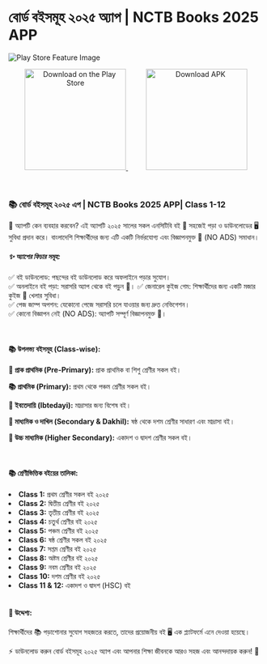 # বোর্ড বইসমূহ ২০২৫ অ্যাপ | NCTB Books 2025 APP

![Play Store Feature Image](https://play-lh.googleusercontent.com/t_r7QedJyXEkuRTkDZywiR4ioJQwnxTbOiiovSfYstciPGSH_snbFqeloevlvzh6p6c=w832-h470-rw)

<p align="center">
  <a href="https://play.google.com/store/apps/details?id=com.joytech.boardbooks.nctb">
    <img src="https://texttofloss.com/wp-content/uploads/2021/01/Google-Play-Store-Button.png" alt="Download on the Play Store" width="200"/>
  </a>
  &nbsp;&nbsp;&nbsp;&nbsp;&nbsp;&nbsp;&nbsp;&nbsp;
  <a href="https://raw.githubusercontent.com/devsakil/nctb_books_2025/download-page/nctb-books-2025.apk">
    <img src="https://static.vecteezy.com/system/resources/previews/028/549/489/non_2x/green-download-button-free-png.png" alt="Download APK" width="200"/>
  </a>
</p>

<br>

### 📚 বোর্ড বইসমূহ ২০২৫ এপ | NCTB Books 2025 APP| Class 1-12

🌟 অ্যাপটি কেন ব্যবহার করবেন?
এই অ্যাপটি ২০২৫ সালের সকল এনসিটিবি বই 📖 সহজেই পড়া ও ডাউনলোডের 🖥️ সুবিধা প্রদান করে। বাংলাদেশি শিক্ষার্থীদের জন্য এটি একটি নির্ভরযোগ্য এবং বিজ্ঞাপনমুক্ত 🚫 (NO ADS) সমাধান।
<br>

##### ✨ অ্যাপের ফিচার সমূহ:

✅ বই ডাউনলোড: পছন্দের বই ডাউনলোড করে অফলাইনে পড়ার সুযোগ।  
✅ অনলাইনে বই পড়া: সরাসরি অ্যাপ থেকে বই পড়ুন 📖।
✅ জেনারেল কুইজ গেম: শিক্ষার্থীদের জন্য একটি মজার কুইজ 🧩 খেলার সুবিধা।  
✅ পেজ জাম্প অপশন: যেকোনো পেজে সরাসরি চলে যাওয়ার জন্য দ্রুত নেভিগেশন।  
✅ কোনো বিজ্ঞাপন নেই (NO ADS): অ্যাপটি সম্পূর্ণ বিজ্ঞাপনমুক্ত 🚫।

<br/>

#### 📚 উপলভ্য বইসমূহ (Class-wise):

<b>📝 প্রাক প্রাথমিক (Pre-Primary):</b> প্রাক প্রাথমিক বা শিশু শ্রেণীর সকল বই।

<b>📚 প্রাথমিক (Primary):</b> প্রথম থেকে পঞ্চম শ্রেণীর সকল বই।

<b>📘 ইবতেদায়ি (Ibtedayi):</b> মাদ্রাসার জন্য বিশেষ বই।

<b>📙 মাধ্যমিক ও দাখিল (Secondary & Dakhil):</b> ষষ্ঠ থেকে দশম শ্রেণীর সাধারণ এবং মাদ্রাসা বই।

<b>📗 উচ্চ মাধ্যমিক (Higher Secondary):</b> একাদশ ও দ্বাদশ শ্রেণীর সকল বই।

<br>

#### 📚 শ্রেণীভিত্তিক বইয়ের তালিকা:

<li><b>Class 1:</b> প্রথম শ্রেণীর সকল বই ২০২৫ </li>
<li><b>Class 2:</b> দ্বিতীয় শ্রেণীর বই ২০২৫</li>
<li><b>Class 3:</b> তৃতীয় শ্রেণীর বই ২০২৫</li>
<li><b>Class 4:</b> চতুর্থ শ্রেণীর বই ২০২৫</li>
<li><b>Class 5:</b> পঞ্চম শ্রেণীর বই ২০২৫</li>
<li><b>Class 6:</b> ষষ্ঠ শ্রেণীর সকল বই ২০২৫</li>
<li><b>Class 7:</b> সপ্তম শ্রেণীর বই ২০২৫</li>
<li><b>Class 8:</b> অষ্টম শ্রেণীর বই ২০২৫</li>
<li><b>Class 9:</b> নবম শ্রেণীর বই ২০২৫</li>
<li><b>Class 10:</b> দশম শ্রেণীর বই ২০২৫</li>
<li><b>Class 11 & 12:</b> একাদশ ও দ্বাদশ (HSC) বই</li>
<br>

#### 🎯 উদ্দেশ্য:

শিক্ষার্থীদের 📚 পড়াশোনার সুযোগ সহজতর করতে, তাদের প্রয়োজনীয় বই 🖥️ এক প্ল্যাটফর্মে এনে দেওয়া হয়েছে।

⚡ ডাউনলোড করুন বোর্ড বইসমূহ ২০২৫ অ্যাপ এবং আপনার শিক্ষা জীবনকে আরও সহজ এবং আনন্দদায়ক করুন! 🚀

